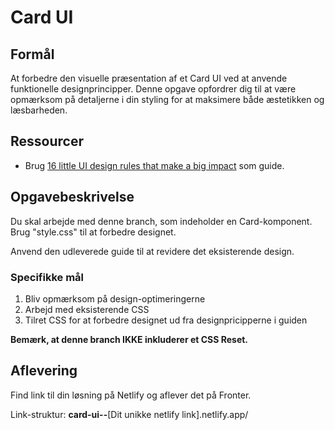 # **Card UI**

## Formål

At forbedre den visuelle præsentation af et Card UI ved at anvende funktionelle designprincipper. Denne opgave opfordrer dig til at være opmærksom på detaljerne i din styling for at maksimere både æstetikken og læsbarheden.

## Ressourcer

- Brug [16 little UI design rules that make a big impact](https://www.adhamdannaway.com/blog/ui-design/16-ui-design-rules) som guide.

## Opgavebeskrivelse

Du skal arbejde med denne branch, som indeholder en Card-komponent. Brug "style.css" til at forbedre designet.

Anvend den udleverede guide til at revidere det eksisterende design.

### Specifikke mål

1. Bliv opmærksom på design-optimeringerne
2. Arbejd med eksisterende CSS
3. Tilret CSS for at forbedre designet ud fra designpricipperne i guiden

**Bemærk, at denne branch IKKE inkluderer et CSS Reset.**

## Aflevering

Find link til din løsning på Netlify og aflever det på Fronter.

Link-struktur: **card-ui--**[Dit unikke netlify link].netlify.app/
